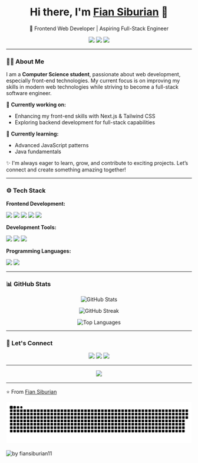 <!-- HEADER -->
<h1 align="center">Hi there, I'm <a href="https://yourwebsite.com" target="_blank">Fian Siburian</a> 👋</h1>

<p align="center">
  🚀 Frontend Web Developer | Aspiring Full-Stack Engineer  
</p>

<p align="center">
  <a href="https://linkedin.com/in/yourprofile" target="_blank"><img src="https://img.shields.io/badge/LinkedIn-0A66C2?style=for-the-badge&logo=linkedin&logoColor=white"/></a>
  <a href="https://twitter.com/yourprofile" target="_blank"><img src="https://img.shields.io/badge/Twitter-1DA1F2?style=for-the-badge&logo=twitter&logoColor=white"/></a>
  <a href="mailto:yourmail@gmail.com"><img src="https://img.shields.io/badge/Email-D14836?style=for-the-badge&logo=gmail&logoColor=white"/></a>
</p>

---

<!-- ABOUT ME -->
### 👨‍💻 About Me

I am a **Computer Science student**, passionate about web development, especially front-end technologies. My current focus is on improving my skills in modern web technologies while striving to become a full-stack software engineer.

🔭 **Currently working on:**  
- Enhancing my front-end skills with Next.js & Tailwind CSS  
- Exploring backend development for full-stack capabilities  

🌱 **Currently learning:**  
- Advanced JavaScript patterns  
- Java fundamentals  

✨ I'm always eager to learn, grow, and contribute to exciting projects. Let’s connect and create something amazing together!

---

<!-- TECH STACK -->
### ⚙️ Tech Stack

**Frontend Development:**  
<p>
  <img src="https://img.shields.io/badge/HTML-E34F26?style=for-the-badge&logo=html5&logoColor=white"/>
  <img src="https://img.shields.io/badge/CSS-1572B6?style=for-the-badge&logo=css3&logoColor=white"/>
  <img src="https://img.shields.io/badge/Tailwind_CSS-38B2AC?style=for-the-badge&logo=tailwind-css&logoColor=white"/>
  <img src="https://img.shields.io/badge/React.js-61DAFB?style=for-the-badge&logo=react&logoColor=black"/>
  <img src="https://img.shields.io/badge/Next.js-000000?style=for-the-badge&logo=nextdotjs&logoColor=white"/>
</p>

**Development Tools:**  
<p>
  <img src="https://img.shields.io/badge/Git-F05032?style=for-the-badge&logo=git&logoColor=white"/>
  <img src="https://img.shields.io/badge/Vercel-000000?style=for-the-badge&logo=vercel&logoColor=white"/>
  <img src="https://img.shields.io/badge/Android_Studio-3DDC84?style=for-the-badge&logo=android-studio&logoColor=white"/>
</p>

**Programming Languages:**  
<p>
  <img src="https://img.shields.io/badge/JavaScript-F7DF1E?style=for-the-badge&logo=javascript&logoColor=black"/>
  <img src="https://img.shields.io/badge/Java-007396?style=for-the-badge&logo=java&logoColor=white"/>
</p>

---

<!-- GITHUB STATS -->
### 📊 GitHub Stats  

<p align="center">
  <img src="https://github-readme-stats.vercel.app/api?username=YourUsername&show_icons=true&theme=radical&hide_border=true" alt="GitHub Stats"/>
</p>

<p align="center">
  <img src="https://github-readme-streak-stats.herokuapp.com/?user=YourUsername&theme=radical&hide_border=true" alt="GitHub Streak"/>
</p>

<p align="center">
  <img src="https://github-readme-stats.vercel.app/api/top-langs/?username=YourUsername&layout=compact&theme=radical&hide_border=true" alt="Top Languages"/>
</p>

---

<!-- CONNECT WITH ME -->
### 🤝 Let's Connect  

<p align="center">
  <a href="https://linkedin.com/in/firman-parulian-siburian-4416832b3/" target="_blank"><img src="https://img.shields.io/badge/LinkedIn-0A66C2?style=for-the-badge&logo=linkedin&logoColor=white"/></a>
 <a href="https://instagram.com/fiansiburian_" target="_blank"><img src="https://img.shields.io/badge/Instagram-E4405F?style=for-the-badge&logo=instagram&logoColor=white"/></a>
  <a href="mailto:bukanfirman11@gmail.com"><img src="https://img.shields.io/badge/Email-D14836?style=for-the-badge&logo=gmail&logoColor=white"/></a>
</p>

---

<!-- FUN FACT -->
<p align="center">
  <img src="https://readme-typing-svg.herokuapp.com?color=%23F7A41D&lines=Frontend+Developer;Aspiring+Full-Stack+Engineer;Passionate+Learner;Always+Improving" />
</p>

---

⭐️ From [Fian Siburian](https://github.com/YourUsername)

<!-- Snake graph -->
<div align="center">
  <picture>
    <source media="(prefers-color-scheme: dark)" srcset="https://github.com/fiansiburian11/fiansiburian11/blob/main/github-contribution-grid-snake-dark.svg" />
    <source media="(prefers-color-scheme: light), (prefers-color-scheme: no-preference)" srcset="https://github.com/fiansiburian11/fiansiburian11/blob/main/github-contribution-grid-snake.svg" />
    <img src="https://github.com/fiansiburian11/fiansiburian11/blob/main/github-contribution-grid-snake.svg" alt="github-snake" />
  </picture>
<!-- <h4> _generated with [Platane/snk](https://platane.me/snk/)_</h4> -->
</div>

<br>

<div align="left">
  <img src="https://github-readme-activity-graph.vercel.app/graph?username=fiansiburian11&theme=github-compact&radius=16" height="auto" alt="by fiansiburian11"/>
</div>
